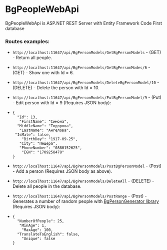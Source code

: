 BgPeopleWebApi
==============
BgPeopleWebApi is ASP.NET REST Server with Entity Framework Code First database


### Routes examples:
*	`http://localhost:11647/api/BgPersonModels/GetBgPersonModels` - (GET) - Return all people.
*	`http://localhost:11647/api/BgPersonModels/GetBgPersonModes/6` - (GET) -  Show one with Id = 6.
*	`http://localhost:11647/api/BgPersonModels/DeleteBgPersonModel/10` - (DELETE) - Delete the person with Id = 10.
*	`http://localhost:11647/api/BgPersonModels/PutBgPersonModel/9` - (Put) - Edit person with Id = 9 (Requires JSON body):
*	`{` <br> `	"Id": 13,` <br> `	"FirstName": "Симона",` <br> `	"MiddleName": "Тодорова",` <br> `	"LastName": "Ангелова",` <br> `	"IsMale": false,` <br> `	"BirthDay": "1917-09-25",` <br> `	"City": "Пещера",` <br> `	"PhoneNumber": "0880152625",` <br> `	"EGN": "1709258478"` <br> `}`

*	`http://localhost:11647/api/BgPersonModels/PostBgPersonModel` - (Post) - Add a person (Requires JSON body as above).
*	`http://localhost:11647/api/BgPersonModels/DeleteAll` - (DELETE) - Delete all people in the database.
*	`http://localhost:11647/api/BgPersonModels/PostRange` - (Post) - Generates a number of random people with [BgPersonGenerator library](https://github.com/TsvetanKT/BgPersonGenerator) (Requires JSON body):
*	`{` <br> `	"NumberOfPeople": 25,` <br> `	"MinAge": 1,` <br> `	"MaxAge": 100,` <br> `	"TranslateToEnglish": false,` <br> `	"Unique": false` <br> `}`

